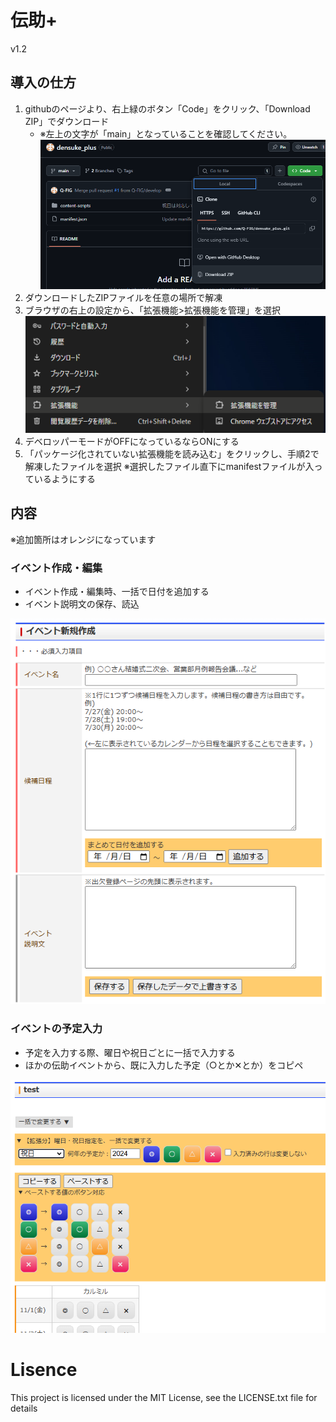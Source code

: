 # 伝助+

v1.2

## 導入の仕方

1. githubのページより、右上緑のボタン「Code」をクリック、「Download ZIP」でダウンロード
   - ※左上の文字が「main」となっていることを確認してください。<br>
  ![githubのページより、右上緑のボタン「Code」をクリック、「Download ZIP」でダウンロード](./img/howToUse1.png)
2. ダウンロードしたZIPファイルを任意の場所で解凍
3. ブラウザの右上の設定から、「拡張機能>拡張機能を管理」を選択<br>
  ![ブラウザの右上の設定から、「拡張機能>拡張機能を管理」を選択](./img/howToUse3.png)
4. デベロッパーモードがOFFになっているならONにする
5. 「パッケージ化されていない拡張機能を読み込む」をクリックし、手順2で解凍したファイルを選択
   ※選択したファイル直下にmanifestファイルが入っているようにする

## 内容

※追加箇所はオレンジになっています

### イベント作成・編集

- イベント作成・編集時、一括で日付を追加する
- イベント説明文の保存、読込

![日付追加](./img/edit.png)

### イベントの予定入力

- 予定を入力する際、曜日や祝日ごとに一括で入力する
- ほかの伝助イベントから、既に入力した予定（○とか✕とか）をコピペ

![曜日入力](./img/list.png)

# Lisence

This project is licensed under the MIT License, see the LICENSE.txt file for details

